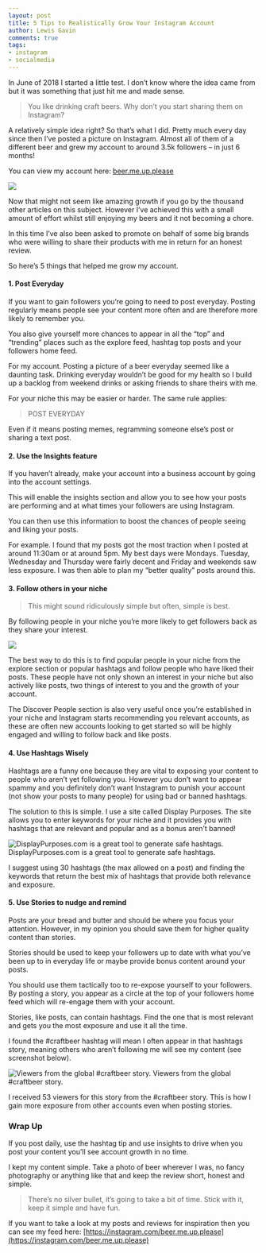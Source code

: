```yaml
---
layout: post
title: 5 Tips to Realistically Grow Your Instagram Account
author: Lewis Gavin
comments: true
tags:
- instagram
- socialmedia
---
```


In June of 2018 I started a little test. I don’t know where the idea came from but it was something that just hit me and made sense.

> You like drinking craft beers. Why don’t you start sharing them on Instagram?

A relatively simple idea right? So that’s what I did. Pretty much every day since then I’ve posted a picture on Instagram. Almost all of them of a different beer and grew my account to around 3.5k followers – in just 6 months!

You can view my account here: [beer.me.up.please](https://instagram.com/beer.me.up.please)

![](https://cdn-images-1.medium.com/max/800/1*5fSyewEXFu2-3isJ6zpemA.jpeg)

Now that might not seem like amazing growth if you go by the thousand other articles on this subject. However I’ve achieved this with a small amount of effort whilst still enjoying my beers and it not becoming a chore.

In this time I’ve also been asked to promote on behalf of some big brands who were willing to share their products with me in return for an honest review.

So here’s 5 things that helped me grow my account.

#### 1\. Post Everyday

If you want to gain followers you’re going to need to post everyday. Posting regularly means people see your content more often and are therefore more likely to remember you.

You also give yourself more chances to appear in all the “top” and “trending” places such as the explore feed, hashtag top posts and your followers home feed.

For my account. Posting a picture of a beer everyday seemed like a daunting task. Drinking everyday wouldn’t be good for my health so I build up a backlog from weekend drinks or asking friends to share theirs with me.

For your niche this may be easier or harder. The same rule applies:

> POST EVERYDAY

Even if it means posting memes, regramming someone else’s post or sharing a text post.

#### 2\. Use the Insights feature

If you haven’t already, make your account into a business account by going into the account settings.

This will enable the insights section and allow you to see how your posts are performing and at what times your followers are using Instagram.

You can then use this information to boost the chances of people seeing and liking your posts.

For example. I found that my posts got the most traction when I posted at around 11:30am or at around 5pm. My best days were Mondays. Tuesday, Wednesday and Thursday were fairly decent and Friday and weekends saw less exposure. I was then able to plan my “better quality” posts around this.

#### 3\. Follow others in your niche

> This might sound ridiculously simple but often, simple is best.

By following people in your niche you’re more likely to get followers back as they share your interest.

![](https://cdn-images-1.medium.com/max/600/1*NCDE6GVMPgVktew1K592xA.jpeg)

The best way to do this is to find popular people in your niche from the explore section or popular hashtags and follow people who have liked their posts. These people have not only shown an interest in your niche but also actively like posts, two things of interest to you and the growth of your account.

The Discover People section is also very useful once you’re established in your niche and Instagram starts recommending you relevant accounts, as these are often new accounts looking to get started so will be highly engaged and willing to follow back and like posts.

#### 4\. Use Hashtags Wisely

Hashtags are a funny one because they are vital to exposing your content to people who aren’t yet following you. However you don’t want to appear spammy and you definitely don’t want Instagram to punish your account (not show your posts to many people) for using bad or banned hashtags.

The solution to this is simple. I use a site called Display Purposes. The site allows you to enter keywords for your niche and it provides you with hashtags that are relevant and popular and as a bonus aren’t banned!

![DisplayPurposes.com is a great tool to generate safe hashtags.](https://cdn-images-1.medium.com/max/800/1*WqP5v5qPJRBbQaJvpwwShA@2x.jpeg)
DisplayPurposes.com is a great tool to generate safe hashtags.

I suggest using 30 hashtags (the max allowed on a post) and finding the keywords that return the best mix of hashtags that provide both relevance and exposure.

#### 5\. Use Stories to nudge and remind

Posts are your bread and butter and should be where you focus your attention. However, in my opinion you should save them for higher quality content than stories.

Stories should be used to keep your followers up to date with what you’ve been up to in everyday life or maybe provide bonus content around your posts.

You should use them tactically too to re-expose yourself to your followers. By posting a story, you appear as a circle at the top of your followers home feed which will re-engage them with your account.

Stories, like posts, can contain hashtags. Find the one that is most relevant and gets you the most exposure and use it all the time.

I found the #craftbeer hashtag will mean I often appear in that hashtags story, meaning others who aren’t following me will see my content (see screenshot below).

![Viewers from the global #craftbeer story.](https://cdn-images-1.medium.com/max/800/1*aIU0Rxid6iiboiL8YXBxpQ.jpeg)
Viewers from the global #craftbeer story.

I received 53 viewers for this story from the #craftbeer story. This is how I gain more exposure from other accounts even when posting stories.

### Wrap Up

If you post daily, use the hashtag tip and use insights to drive when you post your content you’ll see account growth in no time.

I kept my content simple. Take a photo of beer wherever I was, no fancy photography or anything like that and keep the review short, honest and simple.

> There’s no silver bullet, it’s going to take a bit of time. Stick with it, keep it simple and have fun.

If you want to take a look at my posts and reviews for inspiration then you can see my feed here: [https://instagram.com/beer.me.up.please](https://instagram.com/beer.me.up.please)